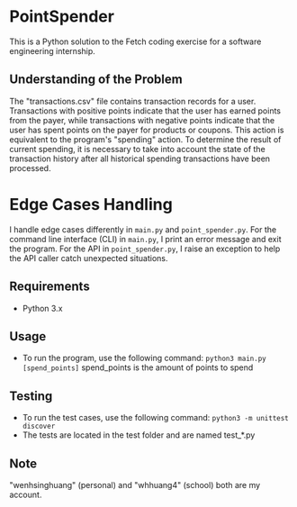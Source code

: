 # PointSpender
This is a Python solution to the Fetch coding exercise for a software engineering internship.

## Understanding of the Problem
The "transactions.csv" file contains transaction records for a user. 
Transactions with positive points indicate that the user has earned points from the payer, while transactions with negative points indicate that the user has spent points on the payer for products or coupons. 
This action is equivalent to the program's "spending" action. To determine the result of current spending, it is necessary to take into account the state of the transaction history after all historical spending transactions have been processed.

# Edge Cases Handling
I handle edge cases differently in `main.py` and `point_spender.py`. 
For the command line interface (CLI) in `main.py`, I print an error message and exit the program. 
For the API in `point_spender.py`, I raise an exception to help the API caller catch unexpected situations.

## Requirements
* Python 3.x

## Usage
* To run the program, use the following command: 
`python3 main.py [spend_points]`
spend_points is the amount of points to spend

## Testing
* To run the test cases, use the following command: 
`python3 -m unittest discover`
* The tests are located in the test folder and are named test_*.py

## Note
"wenhsinghuang" (personal) and "whhuang4" (school) both are my account.
